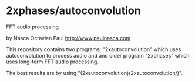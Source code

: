 2xphases/autoconvolution
========================

FFT audio processing


by Nasca Octavian Paul
http://www.paulnasca.com

This repository contains two programs: "2xautoconvolution" which uses autoconvolution to process audio and and older program "2xphases" which uses long-term FFT audio processing.

The best results are by using "(2xautoconvolution)(2xautoconvolution/)". 

